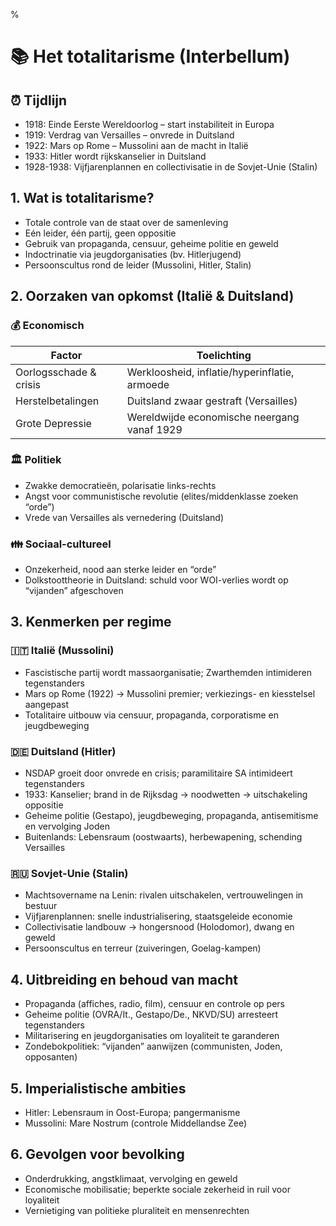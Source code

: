 %
# 📚 Het totalitarisme (Interbellum)

## ⏰ Tijdlijn
- 1918: Einde Eerste Wereldoorlog – start instabiliteit in Europa
- 1919: Verdrag van Versailles – onvrede in Duitsland
- 1922: Mars op Rome – Mussolini aan de macht in Italië
- 1933: Hitler wordt rijkskanselier in Duitsland
- 1928-1938: Vijfjarenplannen en collectivisatie in de Sovjet-Unie (Stalin)

## 1. Wat is totalitarisme?
- Totale controle van de staat over de samenleving
- Eén leider, één partij, geen oppositie
- Gebruik van propaganda, censuur, geheime politie en geweld
- Indoctrinatie via jeugdorganisaties (bv. Hitlerjugend)
- Persoonscultus rond de leider (Mussolini, Hitler, Stalin)

## 2. Oorzaken van opkomst (Italië & Duitsland)

### 💰 Economisch
| Factor | Toelichting |
|-------|-------------|
| Oorlogsschade & crisis | Werkloosheid, inflatie/hyperinflatie, armoede |
| Herstelbetalingen | Duitsland zwaar gestraft (Versailles) |
| Grote Depressie | Wereldwijde economische neergang vanaf 1929 |

### 🏛️ Politiek
- Zwakke democratieën, polarisatie links-rechts
- Angst voor communistische revolutie (elites/middenklasse zoeken “orde”)
- Vrede van Versailles als vernedering (Duitsland)

### 👪 Sociaal-cultureel
- Onzekerheid, nood aan sterke leider en “orde”
- Dolkstoottheorie in Duitsland: schuld voor WOI-verlies wordt op “vijanden” afgeschoven

## 3. Kenmerken per regime

### 🇮🇹 Italië (Mussolini)
- Fascistische partij wordt massaorganisatie; Zwarthemden intimideren tegenstanders
- Mars op Rome (1922) → Mussolini premier; verkiezings- en kiesstelsel aangepast
- Totalitaire uitbouw via censuur, propaganda, corporatisme en jeugdbeweging

### 🇩🇪 Duitsland (Hitler)
- NSDAP groeit door onvrede en crisis; paramilitaire SA intimideert tegenstanders
- 1933: Kanselier; brand in de Rijksdag → noodwetten → uitschakeling oppositie
- Geheime politie (Gestapo), jeugdbeweging, propaganda, antisemitisme en vervolging Joden
- Buitenlands: Lebensraum (oostwaarts), herbewapening, schending Versailles

### 🇷🇺 Sovjet-Unie (Stalin)
- Machtsovername na Lenin: rivalen uitschakelen, vertrouwelingen in bestuur
- Vijfjarenplannen: snelle industrialisering, staatsgeleide economie
- Collectivisatie landbouw → hongersnood (Holodomor), dwang en geweld
- Persoonscultus en terreur (zuiveringen, Goelag-kampen)

## 4. Uitbreiding en behoud van macht
- Propaganda (affiches, radio, film), censuur en controle op pers
- Geheime politie (OVRA/It., Gestapo/De., NKVD/SU) arresteert tegenstanders
- Militarisering en jeugdorganisaties om loyaliteit te garanderen
- Zondebokpolitiek: “vijanden” aanwijzen (communisten, Joden, opposanten)

## 5. Imperialistische ambities
- Hitler: Lebensraum in Oost-Europa; pangermanisme
- Mussolini: Mare Nostrum (controle Middellandse Zee)

## 6. Gevolgen voor bevolking
- Onderdrukking, angstklimaat, vervolging en geweld
- Economische mobilisatie; beperkte sociale zekerheid in ruil voor loyaliteit
- Vernietiging van politieke pluraliteit en mensenrechten
